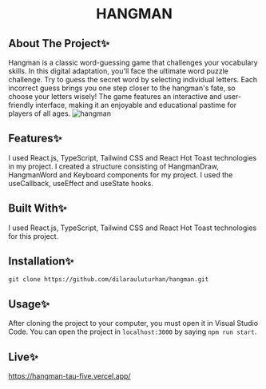 <div align="center">
  <h1 align="center">HANGMAN</h1>
</div>

## About The Project✨
Hangman is a classic word-guessing game that challenges your vocabulary skills. In this digital adaptation, you'll face the ultimate word puzzle challenge. Try to guess the secret word by selecting individual letters. Each incorrect guess brings you one step closer to the hangman's fate, so choose your letters wisely! The game features an interactive and user-friendly interface, making it an enjoyable and educational pastime for players of all ages.
![hangman](https://github.com/VishvShah98/hangman/assets/70076769/e579ca07-3841-4bf7-884c-d0845c9a6ea7)


## Features✨
I used React.js, TypeScript, Tailwind CSS and React Hot Toast technologies in my project. I created a structure consisting of HangmanDraw, HangmanWord and Keyboard components for my project. I used the useCallback, useEffect and useState hooks.

## Built With✨
I used React.js, TypeScript, Tailwind CSS and React Hot Toast technologies for this project.

## Installation✨
````
git clone https://github.com/dilarauluturhan/hangman.git
````
## Usage✨
After cloning the project to your computer, you must open it in Visual Studio Code. You can open the project in `localhost:3000` by saying `npm run start`.

## Live✨
https://hangman-tau-five.vercel.app/

